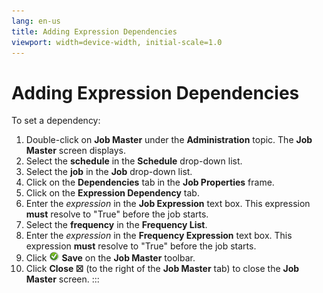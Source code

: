 ```yaml
---
lang: en-us
title: Adding Expression Dependencies
viewport: width=device-width, initial-scale=1.0
---
```


#  Adding Expression Dependencies

To set a dependency:

1.  Double-click on **Job Master** under the **Administration** topic.
    The **Job Master** screen displays.
2.  Select the **schedule** in the **Schedule** drop-down list.
3.  Select the **job** in the **Job** drop-down list.
4.  Click on the **Dependencies** tab in the **Job Properties** frame.
5.  Click on the **Expression Dependency** tab.
6.  Enter the *expression* in the **Job Expression** text box. This
    expression **must** resolve to \"True\" before the job starts.
7.  Select the **frequency** in the **Frequency List**.
8.  Enter the *expression* in the **Frequency Expression** text box.
    This expression **must** resolve to \"True\" before the job starts.
9.  Click ![](../../../Resources/Images/EM/EMsave.png) **Save** on the
    **Job Master** toolbar.
10. Click **Close ☒** (to the right of the **Job Master** tab) to close
    the **Job Master** screen.
:::

 

